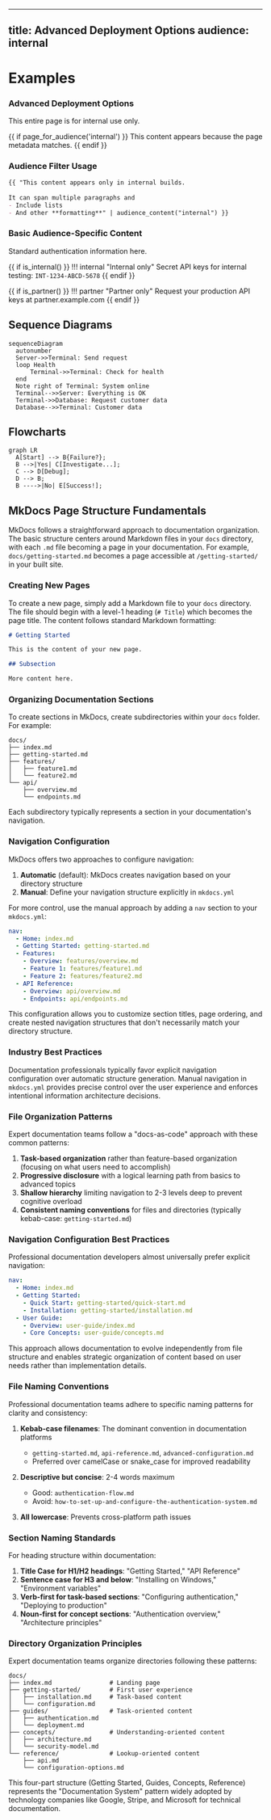 
---
title: Advanced Deployment Options
audience: internal
---

# Examples

### Advanced Deployment Options

This entire page is for internal use only.

{{ if page_for_audience('internal') }}
This content appears because the page metadata matches.
{{ endif }}

### Audience Filter Usage

```markdown
{{ "This content appears only in internal builds. 
   
It can span multiple paragraphs and 
- Include lists
- And other **formatting**" | audience_content("internal") }}
```
### Basic Audience-Specific Content
Standard authentication information here.

{{ if is_internal() }}
!!! internal "Internal only"
    Secret API keys for internal testing: `INT-1234-ABCD-5678`
{{ endif }}

{{ if is_partner() }}
!!! partner "Partner only"
    Request your production API keys at partner.example.com
{{ endif }}


## Sequence Diagrams

```mermaid
sequenceDiagram
  autonumber
  Server->>Terminal: Send request
  loop Health
      Terminal->>Terminal: Check for health
  end
  Note right of Terminal: System online
  Terminal-->>Server: Everything is OK
  Terminal->>Database: Request customer data
  Database-->>Terminal: Customer data
```


## Flowcharts

```mermaid
graph LR
  A[Start] --> B{Failure?};
  B -->|Yes| C[Investigate...];
  C --> D[Debug];
  D --> B;
  B ---->|No| E[Success!];
```

## MkDocs Page Structure Fundamentals

MkDocs follows a straightforward approach to documentation organization. The basic structure centers around Markdown files in your `docs` directory, with each `.md` file becoming a page in your documentation. For example, `docs/getting-started.md` becomes a page accessible at `/getting-started/` in your built site.

### Creating New Pages

To create a new page, simply add a Markdown file to your `docs` directory. The file should begin with a level-1 heading (`# Title`) which becomes the page title. The content follows standard Markdown formatting:

```markdown
# Getting Started

This is the content of your new page.

## Subsection

More content here.
```

### Organizing Documentation Sections

To create sections in MkDocs, create subdirectories within your `docs` folder. For example:

```
docs/
├── index.md
├── getting-started.md
├── features/
│   ├── feature1.md
│   └── feature2.md
└── api/
    ├── overview.md
    └── endpoints.md
```

Each subdirectory typically represents a section in your documentation's navigation.

### Navigation Configuration

MkDocs offers two approaches to configure navigation:

1. **Automatic** (default): MkDocs creates navigation based on your directory structure
2. **Manual**: Define your navigation structure explicitly in `mkdocs.yml`

For more control, use the manual approach by adding a `nav` section to your `mkdocs.yml`:

```yaml
nav:
  - Home: index.md
  - Getting Started: getting-started.md
  - Features:
    - Overview: features/overview.md
    - Feature 1: features/feature1.md
    - Feature 2: features/feature2.md
  - API Reference:
    - Overview: api/overview.md
    - Endpoints: api/endpoints.md
```

This configuration allows you to customize section titles, page ordering, and create nested navigation structures that don't necessarily match your directory structure.

### Industry Best Practices

Documentation professionals typically favor explicit navigation configuration over automatic structure generation. Manual navigation in `mkdocs.yml` provides precise control over the user experience and enforces intentional information architecture decisions.

### File Organization Patterns

Expert documentation teams follow a "docs-as-code" approach with these common patterns:
1. **Task-based organization** rather than feature-based organization (focusing on what users need to accomplish)
2. **Progressive disclosure** with a logical learning path from basics to advanced topics
3. **Shallow hierarchy** limiting navigation to 2-3 levels deep to prevent cognitive overload
4. **Consistent naming conventions** for files and directories (typically kebab-case: `getting-started.md`)

### Navigation Configuration Best Practices

Professional documentation developers almost universally prefer explicit navigation:

```yaml
nav:
  - Home: index.md
  - Getting Started: 
    - Quick Start: getting-started/quick-start.md
    - Installation: getting-started/installation.md
  - User Guide:
    - Overview: user-guide/index.md
    - Core Concepts: user-guide/concepts.md
```

This approach allows documentation to evolve independently from file structure and enables strategic organization of content based on user needs rather than implementation details.

### File Naming Conventions

Professional documentation teams adhere to specific naming patterns for clarity and consistency:

1. **Kebab-case filenames**: The dominant convention in documentation platforms
   - `getting-started.md`, `api-reference.md`, `advanced-configuration.md`
   - Preferred over camelCase or snake_case for improved readability

2. **Descriptive but concise**: 2-4 words maximum
   - Good: `authentication-flow.md`
   - Avoid: `how-to-set-up-and-configure-the-authentication-system.md`

3. **All lowercase**: Prevents cross-platform path issues

### Section Naming Standards

For heading structure within documentation:

1. **Title Case for H1/H2 headings**: "Getting Started," "API Reference"
2. **Sentence case for H3 and below**: "Installing on Windows," "Environment variables"
3. **Verb-first for task-based sections**: "Configuring authentication," "Deploying to production"
4. **Noun-first for concept sections**: "Authentication overview," "Architecture principles"

### Directory Organization Principles

Expert documentation teams organize directories following these patterns:

```
docs/
├── index.md                # Landing page
├── getting-started/        # First user experience
│   ├── installation.md     # Task-based content
│   └── configuration.md
├── guides/                 # Task-oriented content
│   ├── authentication.md
│   └── deployment.md
├── concepts/               # Understanding-oriented content
│   ├── architecture.md
│   └── security-model.md
└── reference/              # Lookup-oriented content
    ├── api.md
    └── configuration-options.md
```

This four-part structure (Getting Started, Guides, Concepts, Reference) represents the "Documentation System" pattern widely adopted by technology companies like Google, Stripe, and Microsoft for technical documentation.